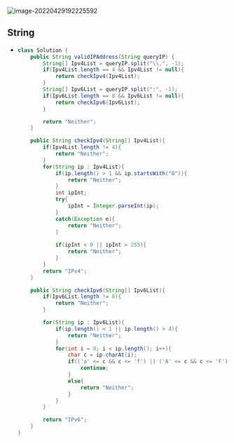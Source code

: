 ![image-20220429192225592](https://raw.githubusercontent.com/TWDH/Leetcode-From-Zero/pictures/img/image-20220429192225592.png)

## String

- ```java
  class Solution {
      public String validIPAddress(String queryIP) {
          String[] Ipv4List = queryIP.split("\\.", -1);
          if(Ipv4List.length == 4 && Ipv4List != null){
              return checkIpv4(Ipv4List);
          }
          String[] Ipv6List = queryIP.split(":", -1);
          if(Ipv6List.length == 8 && Ipv6List != null){
              return checkIpv6(Ipv6List);
          }
  
          return "Neither";
      }
  
      public String checkIpv4(String[] Ipv4List){
          if(Ipv4List.length != 4){
              return "Neither";
          }
          for(String ip : Ipv4List){
              if(ip.length() > 1 && ip.startsWith("0")){
                  return "Neither";
              }
              int ipInt;
              try{
                  ipInt = Integer.parseInt(ip);
              }
              catch(Exception e){
                  return "Neither";
              }
              
              if(ipInt < 0 || ipInt > 255){
                  return "Neither";
              }
          }
          return "IPv4";
      }
  
      public String checkIpv6(String[] Ipv6List){
          if(Ipv6List.length != 8){
              return "Neither";
          }
  
          for(String ip : Ipv6List){
              if(ip.length() < 1 || ip.length() > 4){
                  return "Neither";
              }
              for(int i = 0; i < ip.length(); i++){
                  char c = ip.charAt(i);
                  if(('a' <= c && c <= 'f') || ('A' <= c && c <= 'F') || ('0' <= c && c <= '9')){
                      continue;
                  }
                  else{
                      return "Neither";
                  }
              }
          }
  
          return "IPv6";
      }
  }
  ```

